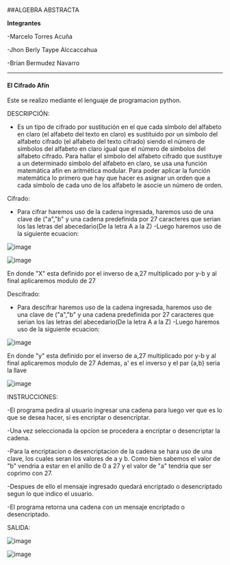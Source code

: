 ##ALGEBRA ABSTRACTA

**Integrantes**

-Marcelo Torres Acuña

-Jhon Berly Taype Alccaccahua 

-Brian Bermudez Navarro

------------

#### **El Cifrado Afín**


 Este se realizo mediante el lenguaje de programacion python.  
  
 
 DESCRIPCIÓN:
 
- Es un tipo de cifrado por sustitución en el que cada símbolo del alfabeto en claro (el alfabeto del texto en claro) es sustituido por un símbolo 
del alfabeto cifrado (el alfabeto del texto cifrado) siendo el número de símbolos del alfabeto en claro igual que el número de símbolos del alfabeto cifrado. 
Para hallar el símbolo del alfabeto cifrado que sustituye a un determinado símbolo del alfabeto en claro, se usa una función matemática afín en aritmética modular. 
Para poder aplicar la función matemática lo primero que hay que hacer es asignar un orden que a cada símbolo de cada uno de los alfabeto le asocie un número de orden.


Cifrado:

- Para cifrar haremos uso de la cadena ingresada, haremos uso de una clave de ("a","b" y una cadena predefinida por 27 caracteres que serian los las letras del abecedario(De la letra A a la Z)
-Luego haremos uso de la siguiente ecuacion:

![image](https://user-images.githubusercontent.com/90937895/165886369-fed73f15-176d-4cdc-bd39-1259ffb90cd3.png)

![image](https://user-images.githubusercontent.com/90937895/165884683-969ec4b6-d7d7-479a-ae1c-872790fb9cc1.png)

 En donde "X" esta definido por el inverso de a,27 multiplicado por y-b y al final aplicaremos modulo de 27

Descifrado:
- Para descifrar haremos uso de la cadena ingresada, haremos uso de una clave de ("a","b" y una cadena predefinida por 27 caracteres que serian los las letras del abecedario(De la letra A a la Z)
-Luego haremos uso de la siguiente ecuacion:

![image](https://user-images.githubusercontent.com/90937895/165885818-21ae22ec-ac84-43e3-80ee-04d72ca756cb.png)

 En donde "y" esta definido por el inverso de a,27 multiplicado por y-b y al final aplicaremos modulo de 27
 Ademas, a' es el inverso y el par {a,b} seria la llave


![image](https://user-images.githubusercontent.com/90937895/165884737-9c9b97d4-d51f-4d1c-8cbd-aca64f042803.png)

 
INSTRUCCIONES:

-El programa pedira al usuario ingresar una cadena para luego ver que es lo que se desea hacer, si es encriptar o desencriptar.

-Una vez seleccionada la opcion se procedera a encriptar o desencriptar la cadena.

-Para la encriptacion o desencriptacion de la cadena se hara uso de una clave, los cuales seran los valores de a y b. Como bien sabemos el valor de "b" vendria a estar
en el anillo de 0 a 27 y el valor de "a" tendria que ser coprimo con 27.

-Despues de ello el mensaje ingresado quedará encriptado o desencriptado segun lo que indico el usuario.

-El programa retorna una cadena con un mensaje encriptado o desencriptado.

SALIDA:

 ![image](https://user-images.githubusercontent.com/90937895/165886800-684b462f-90c7-4afb-9dfc-c50ac77f6405.png)

 ![image](https://user-images.githubusercontent.com/90937895/165886830-5504f77e-334b-4812-8f8d-a49ee0f74a5e.png)



